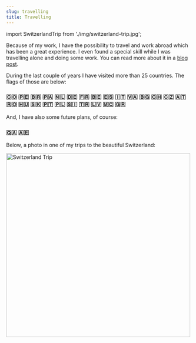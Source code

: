 ```yaml
---
slug: travelling
title: Travelling
---
```


import SwitzerlandTrip from './img/switzerland-trip.jpg';

Because of my work, I have the possibility to travel and work abroad which has been a great experience. I even found a special skill while I was travelling alone and doing some work. You can read more about it in a [blog post](/blog/travelling-and-coding/).

During the last couple of years I have visited more than 25 countries. The flags of those are below:

### 🇨🇴 🇵🇪 🇧🇷 🇵🇦 🇳🇱 🇩🇪 🇫🇷 🇧🇪 🇪🇸 🇮🇹 🇻🇦 🇧🇬 🇨🇭 🇨🇿 🇦🇹 🇷🇴 🇭🇺 🇸🇰 🇵🇹 🇵🇱 🇸🇮 🇹🇷 🇱🇻 🇲🇨 🇬🇷

And, I have also some future plans, of course:

### 🇶🇦 🇦🇪

Below, a photo in one of my trips to the beautiful Switzerland:

<img src={SwitzerlandTrip} alt="Switzerland Trip" width="500" />
